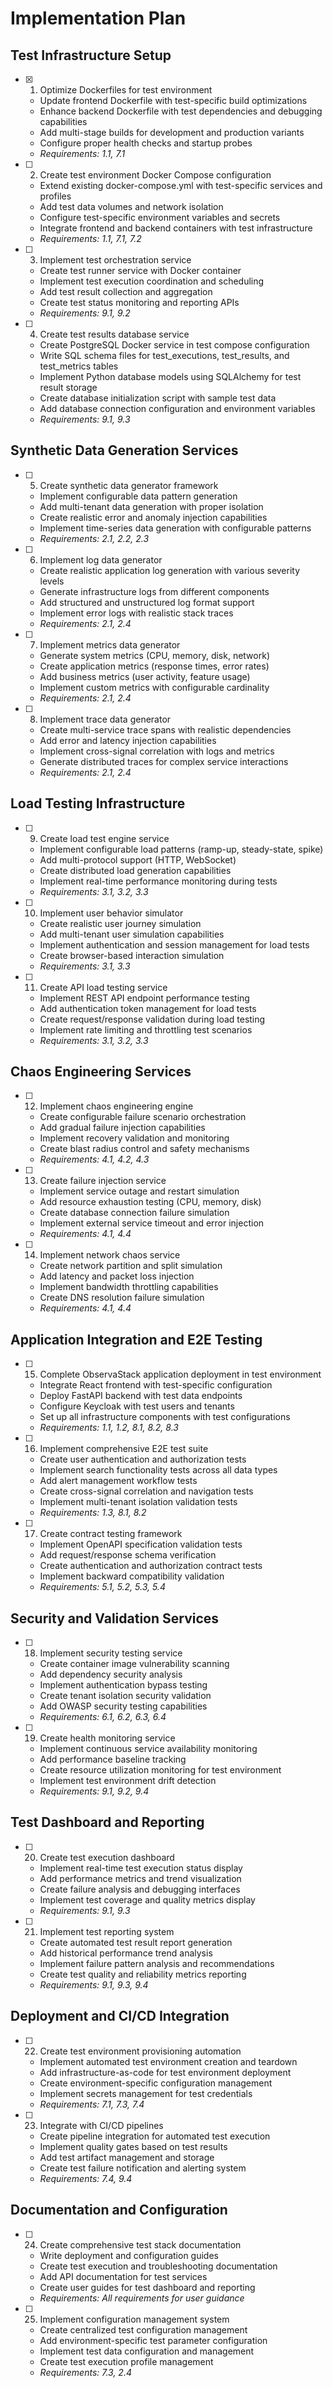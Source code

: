 # Implementation Plan

## Test Infrastructure Setup

- [x] 1. Optimize Dockerfiles for test environment
  - Update frontend Dockerfile with test-specific build optimizations
  - Enhance backend Dockerfile with test dependencies and debugging capabilities
  - Add multi-stage builds for development and production variants
  - Configure proper health checks and startup probes
  - _Requirements: 1.1, 7.1_

- [ ] 2. Create test environment Docker Compose configuration
  - Extend existing docker-compose.yml with test-specific services and profiles
  - Add test data volumes and network isolation
  - Configure test-specific environment variables and secrets
  - Integrate frontend and backend containers with test infrastructure
  - _Requirements: 1.1, 7.1, 7.2_

- [ ] 3. Implement test orchestration service
  - Create test runner service with Docker container
  - Implement test execution coordination and scheduling
  - Add test result collection and aggregation
  - Create test status monitoring and reporting APIs
  - _Requirements: 9.1, 9.2_

- [ ] 4. Create test results database service
  - Create PostgreSQL Docker service in test compose configuration
  - Write SQL schema files for test_executions, test_results, and test_metrics tables
  - Implement Python database models using SQLAlchemy for test result storage
  - Create database initialization script with sample test data
  - Add database connection configuration and environment variables
  - _Requirements: 9.1, 9.3_

## Synthetic Data Generation Services

- [ ] 5. Create synthetic data generator framework
  - Implement configurable data pattern generation
  - Add multi-tenant data generation with proper isolation
  - Create realistic error and anomaly injection capabilities
  - Implement time-series data generation with configurable patterns
  - _Requirements: 2.1, 2.2, 2.3_

- [ ] 6. Implement log data generator
  - Create realistic application log generation with various severity levels
  - Generate infrastructure logs from different components
  - Add structured and unstructured log format support
  - Implement error logs with realistic stack traces
  - _Requirements: 2.1, 2.4_

- [ ] 7. Implement metrics data generator
  - Generate system metrics (CPU, memory, disk, network)
  - Create application metrics (response times, error rates)
  - Add business metrics (user activity, feature usage)
  - Implement custom metrics with configurable cardinality
  - _Requirements: 2.1, 2.4_

- [ ] 8. Implement trace data generator
  - Create multi-service trace spans with realistic dependencies
  - Add error and latency injection capabilities
  - Implement cross-signal correlation with logs and metrics
  - Generate distributed traces for complex service interactions
  - _Requirements: 2.1, 2.4_

## Load Testing Infrastructure

- [ ] 9. Create load test engine service
  - Implement configurable load patterns (ramp-up, steady-state, spike)
  - Add multi-protocol support (HTTP, WebSocket)
  - Create distributed load generation capabilities
  - Implement real-time performance monitoring during tests
  - _Requirements: 3.1, 3.2, 3.3_

- [ ] 10. Implement user behavior simulator
  - Create realistic user journey simulation
  - Add multi-tenant user simulation capabilities
  - Implement authentication and session management for load tests
  - Create browser-based interaction simulation
  - _Requirements: 3.1, 3.3_

- [ ] 11. Create API load testing service
  - Implement REST API endpoint performance testing
  - Add authentication token management for load tests
  - Create request/response validation during load testing
  - Implement rate limiting and throttling test scenarios
  - _Requirements: 3.1, 3.2, 3.3_

## Chaos Engineering Services

- [ ] 12. Implement chaos engineering engine
  - Create configurable failure scenario orchestration
  - Add gradual failure injection capabilities
  - Implement recovery validation and monitoring
  - Create blast radius control and safety mechanisms
  - _Requirements: 4.1, 4.2, 4.3_

- [ ] 13. Create failure injection service
  - Implement service outage and restart simulation
  - Add resource exhaustion testing (CPU, memory, disk)
  - Create database connection failure simulation
  - Implement external service timeout and error injection
  - _Requirements: 4.1, 4.4_

- [ ] 14. Implement network chaos service
  - Create network partition and split simulation
  - Add latency and packet loss injection
  - Implement bandwidth throttling capabilities
  - Create DNS resolution failure simulation
  - _Requirements: 4.1, 4.4_

## Application Integration and E2E Testing

- [ ] 15. Complete ObservaStack application deployment in test environment
  - Integrate React frontend with test-specific configuration
  - Deploy FastAPI backend with test data endpoints
  - Configure Keycloak with test users and tenants
  - Set up all infrastructure components with test configurations
  - _Requirements: 1.1, 1.2, 8.1, 8.2, 8.3_

- [ ] 16. Implement comprehensive E2E test suite
  - Create user authentication and authorization tests
  - Implement search functionality tests across all data types
  - Add alert management workflow tests
  - Create cross-signal correlation and navigation tests
  - Implement multi-tenant isolation validation tests
  - _Requirements: 1.3, 8.1, 8.2_

- [ ] 17. Create contract testing framework
  - Implement OpenAPI specification validation tests
  - Add request/response schema verification
  - Create authentication and authorization contract tests
  - Implement backward compatibility validation
  - _Requirements: 5.1, 5.2, 5.3, 5.4_

## Security and Validation Services

- [ ] 18. Implement security testing service
  - Create container image vulnerability scanning
  - Add dependency security analysis
  - Implement authentication bypass testing
  - Create tenant isolation security validation
  - Add OWASP security testing capabilities
  - _Requirements: 6.1, 6.2, 6.3, 6.4_

- [ ] 19. Create health monitoring service
  - Implement continuous service availability monitoring
  - Add performance baseline tracking
  - Create resource utilization monitoring for test environment
  - Implement test environment drift detection
  - _Requirements: 9.1, 9.2, 9.4_

## Test Dashboard and Reporting

- [ ] 20. Create test execution dashboard
  - Implement real-time test execution status display
  - Add performance metrics and trend visualization
  - Create failure analysis and debugging interfaces
  - Implement test coverage and quality metrics display
  - _Requirements: 9.1, 9.3_

- [ ] 21. Implement test reporting system
  - Create automated test result report generation
  - Add historical performance trend analysis
  - Implement failure pattern analysis and recommendations
  - Create test quality and reliability metrics reporting
  - _Requirements: 9.1, 9.3, 9.4_

## Deployment and CI/CD Integration

- [ ] 22. Create test environment provisioning automation
  - Implement automated test environment creation and teardown
  - Add infrastructure-as-code for test environment deployment
  - Create environment-specific configuration management
  - Implement secrets management for test credentials
  - _Requirements: 7.1, 7.3, 7.4_

- [ ] 23. Integrate with CI/CD pipelines
  - Create pipeline integration for automated test execution
  - Implement quality gates based on test results
  - Add test artifact management and storage
  - Create test failure notification and alerting system
  - _Requirements: 7.4, 9.4_

## Documentation and Configuration

- [ ] 24. Create comprehensive test stack documentation
  - Write deployment and configuration guides
  - Create test execution and troubleshooting documentation
  - Add API documentation for test services
  - Create user guides for test dashboard and reporting
  - _Requirements: All requirements for user guidance_

- [ ] 25. Implement configuration management system
  - Create centralized test configuration management
  - Add environment-specific test parameter configuration
  - Implement test data configuration and management
  - Create test execution profile management
  - _Requirements: 7.3, 2.4_